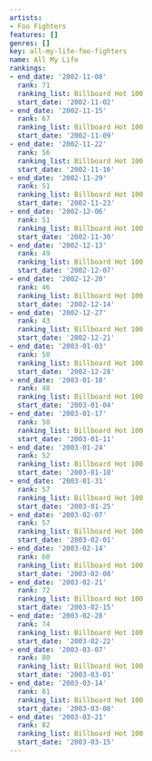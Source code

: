 ```yaml
---
artists:
- Foo Fighters
features: []
genres: []
key: all-my-life-foo-fighters
name: All My Life
rankings:
- end_date: '2002-11-08'
  rank: 71
  ranking_list: Billboard Hot 100
  start_date: '2002-11-02'
- end_date: '2002-11-15'
  rank: 67
  ranking_list: Billboard Hot 100
  start_date: '2002-11-09'
- end_date: '2002-11-22'
  rank: 56
  ranking_list: Billboard Hot 100
  start_date: '2002-11-16'
- end_date: '2002-11-29'
  rank: 51
  ranking_list: Billboard Hot 100
  start_date: '2002-11-23'
- end_date: '2002-12-06'
  rank: 51
  ranking_list: Billboard Hot 100
  start_date: '2002-11-30'
- end_date: '2002-12-13'
  rank: 49
  ranking_list: Billboard Hot 100
  start_date: '2002-12-07'
- end_date: '2002-12-20'
  rank: 46
  ranking_list: Billboard Hot 100
  start_date: '2002-12-14'
- end_date: '2002-12-27'
  rank: 43
  ranking_list: Billboard Hot 100
  start_date: '2002-12-21'
- end_date: '2003-01-03'
  rank: 50
  ranking_list: Billboard Hot 100
  start_date: '2002-12-28'
- end_date: '2003-01-10'
  rank: 48
  ranking_list: Billboard Hot 100
  start_date: '2003-01-04'
- end_date: '2003-01-17'
  rank: 50
  ranking_list: Billboard Hot 100
  start_date: '2003-01-11'
- end_date: '2003-01-24'
  rank: 52
  ranking_list: Billboard Hot 100
  start_date: '2003-01-18'
- end_date: '2003-01-31'
  rank: 57
  ranking_list: Billboard Hot 100
  start_date: '2003-01-25'
- end_date: '2003-02-07'
  rank: 57
  ranking_list: Billboard Hot 100
  start_date: '2003-02-01'
- end_date: '2003-02-14'
  rank: 60
  ranking_list: Billboard Hot 100
  start_date: '2003-02-08'
- end_date: '2003-02-21'
  rank: 72
  ranking_list: Billboard Hot 100
  start_date: '2003-02-15'
- end_date: '2003-02-28'
  rank: 74
  ranking_list: Billboard Hot 100
  start_date: '2003-02-22'
- end_date: '2003-03-07'
  rank: 80
  ranking_list: Billboard Hot 100
  start_date: '2003-03-01'
- end_date: '2003-03-14'
  rank: 81
  ranking_list: Billboard Hot 100
  start_date: '2003-03-08'
- end_date: '2003-03-21'
  rank: 82
  ranking_list: Billboard Hot 100
  start_date: '2003-03-15'
---
```



